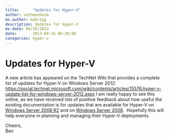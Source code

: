 ```yaml
---
title:      "Updates for Hyper-V"
author: sethmanheim
ms.author: mabrigg
description: Updates for Hyper-V
ms.date: 04/16/2013
date:       2013-04-16 00:20:00
categories: hyper-v
---
```

# Updates for Hyper-V

A new article has appeared on the TechNet Wiki that provides a complete list of updates for Hyper-V on Windows Server 2012: <https://social.technet.microsoft.com/wiki/contents/articles/15576.hyper-v-update-list-for-windows-server-2012.aspx> I am really happy to see this online, as we have received lots of positive feedback about how useful the existing documentation is for updates that are available for Hyper-V on [Windows Server 2008 R2](https://social.technet.microsoft.com/wiki/contents/articles/1349.hyper-v-update-list-for-windows-server-2008-r2.aspx "https://social.technet.microsoft.com/wiki/contents/articles/1349.hyper-v-update-list-for-windows-server-2008-r2.aspx") and on [Windows Server 2008](https://technet.microsoft.com/library/dd430893\(WS.10\).aspx "https://technet.microsoft.com/library/dd430893\(WS.10\).aspx").  Hopefully this will help everyone in planning and managing their Hyper-V deployments. 

Cheers,  
Ben
